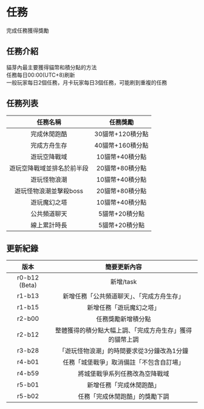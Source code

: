 # 任務

完成任務獲得獎勵

## 任務介紹

貓芽內最主要獲得貓幣和積分點的方法  
任務每日00:00(UTC+8)刷新  
一般玩家每日2個任務，月卡玩家每日3個任務，可能刷到重複的任務

## 任務列表

|任務名稱|任務獎勵|
|:---:|:---:|
|完成休閒跑酷|30貓幣+120積分點|
|完成方舟生存|40貓幣+160積分點|
|遊玩空降戰域|10貓幣+40積分點|
|遊玩空降戰域並排名於前半段|20貓幣+80積分點|
|遊玩怪物浪潮|10貓幣+40積分點|
|遊玩怪物浪潮並擊殺boss|20貓幣+80積分點|
|遊玩魔幻之塔|10貓幣+40積分點|
|公共頻道聊天|5貓幣+20積分點|
|線上累計時長|5貓幣+20積分點|

## 更新紀錄

|版本|簡要更新內容|
|:---:|:---:|
|r0-b12 (Beta)|新增/task|
|r1-b13|新增任務「公共頻道聊天」、「完成方舟生存」|
|r1-b15|新增任務「遊玩魔幻之塔」|
|r2-b00|任務獎勵新增積分點|
|r2-b12|整體獲得的積分點大幅上調、「完成方舟生存」獲得的貓幣上調|
|r3-b28|「遊玩怪物浪潮」的時間要求從3分鐘改為1分鐘|
|r4-b01|任務「城堡戰爭」取消備註「不包含自訂場」|
|r4-b59|將城堡戰爭系列任務改為空降戰域|
|r5-b01|新增任務「完成休閒跑酷」|
|r5-b02|任務「完成休閒跑酷」的獎勵下調|
